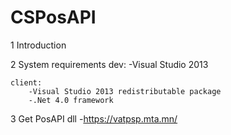 # CSPosAPI

1 Introduction


2 System requirements
	dev:
		-Visual Studio 2013

	client:
		-Visual Studio 2013 redistributable package
		-.Net 4.0 framework

3 Get PosAPI dll 
		-https://vatpsp.mta.mn/

